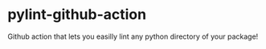 # pylint-github-action
Github action that lets you easilly lint any python directory of your package!
